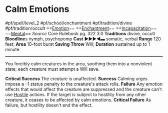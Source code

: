 # Calm Emotions
#pf/spell/level_2 #pf/school/enchantment #pf/tradition/divine #pf/tradition/occult
==[Emotion](../../../Traits/Emotion.md)== ==[Enchantment](../../../Traits/Enchantment.md)== ==[Incapacitation](../../../Traits/Incapacitation.md)== ==[Mental](../../../Traits/Mental.md)==
*Source* Core Rulebook pg. 322 3.0
**Traditions** divine, occult
**Bloodline**s nymph, psychopomp
**Cast** ►►►◄▬ somatic, verbal
**Range** 120 feet; **Area** 10-foot burst
**Saving Throw** Will; **Duration** sustained up to 1 minute

---
You forcibly calm creatures in the area, soothing them into a nonviolent state; each creature must attempt a Will save.

**Critical Success** The creature is unaffected.
**Success** Calming urges impose a –1 status penalty to the creature's attack rolls.
**Failure** Any emotion effects that would affect the creature are suppressed and the creature can't use [Hostile](../../../Conditions/Hostile.md) actions. If the target is subject to hostility from any other creature, it ceases to be affected by calm emotions.
**Critical Failure** As failure, but hostility doesn't end the effect.